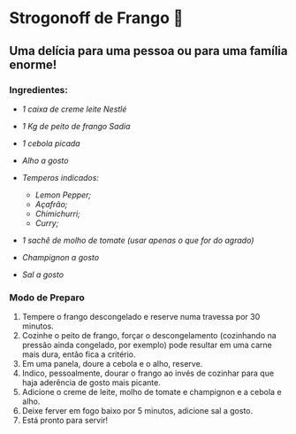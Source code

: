 # Strogonoff de Frango :chicken:

## Uma delícia para uma pessoa ou para uma família enorme!

### Ingredientes:

- _1 caixa de creme leite Nestlé_
- _1 Kg de peito de frango Sadia_
- _1 cebola picada_
- _Alho a gosto_
- _Temperos indicados:_
  - _Lemon Pepper;_
  - _Açafrão;_
  - _Chimichurri;_
  - _Curry;_

- _1 sachê de molho de tomate (usar apenas o que for do agrado)_
- _Champignon a gosto_
- _Sal a gosto_

### Modo de Preparo

1. Tempere o frango descongelado e reserve numa travessa por 30 minutos.
2. Cozinhe o peito de frango, forçar o descongelamento (cozinhando na pressão ainda congelado, por exemplo) pode resultar em uma carne mais dura, então fica a critério.
3. Em uma panela, doure a cebola e o alho, reserve.
4. Indico, pessoalmente, dourar o frango ao invés de cozinhar para que haja aderência de gosto mais picante.
5. Adicione o creme de leite, molho de tomate e champignon e a cebola e alho.
6. Deixe ferver em fogo baixo por 5 minutos, adicione sal a gosto.
7. Está pronto para servir!




